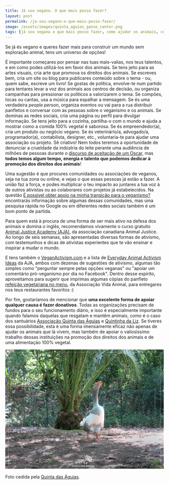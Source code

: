 ```yaml
---
title: Já sou vegano. O que mais posso fazer?
layout: post
permalink: /ja-sou-vegano-o-que-mais-posso-fazer/
image: /assets/images/quinta_aguias_ganso_cantor.png
tags: [já sou vegana o que mais posso fazer, como ajudar os animais, como contribuir para um mundo melhor, como combater a exploração animal, como lutar pelos animais, já sou vegano o que fazer, já sou vegana o que fazer, já sou vegano como ajudar mais, já sou vegana como ajudar mais]
---
```

Se já és vegano e queres fazer mais para construir um mundo sem exploração animal, tens um universo de opções!

É importante começares por pensar nas tuas mais-valias, nos teus talentos, e em como podes utilizá-los em favor dos animais. Se tens jeito para as artes visuais, cria arte que promova os direitos dos animais. Se escreves bem, cria um site ou blog para publicares conteúdo sobre o tema - ou, quem sabe, escreve um livro! Se gostas de política, envolve-te num partido para tentares levar a voz dos animais aos centros de decisão, ou organiza campanhas para pressionar os políticos a valorizarem o tema. Se compões, tocas ou cantas, usa a música para espalhar a mensagem. Se és uma verdadeira _people person_, organiza eventos ou vai para a rua distribuir panfletos e conversar com as pessoas sobre o veganismo e os animais. Se dominas as redes sociais, cria uma página ou perfil para divulgar informação. Se tens jeito para a cozinha, partilha-o com o mundo e ajuda a mostrar como a comida 100% vegetal é saborosa. Se és empreendedor(a), cria um produto ou negócio vegano. Se és veterinário/a, advogado/a, programador(a), contabilista, designer, etc., voluntaria-te para ajudar uma associação ou projeto. Sê criativo! Nem todos teremos a oportunidade de denunciar a crueldade da indústria do leite perante uma audiência de milhões de pessoas durante o [discurso de aceitação de um Oscar](https://www.youtube.com/watch?v=A_VY8HvBBR8), mas **todos temos algum tempo, energia e talento que podemos dedicar à promoção dos direitos dos animais**!

Uma sugestão é que procures comunidades ou associações de veganos, seja na tua zona ou online, e vejas o que essas pessoas já estão a fazer. A união faz a força, e podes multiplicar o teu impacto ao juntares a tua voz à de outros ativistas ou ao colaborares com projetos já estabelecidos. Na questão [É possível obter apoio na minha transição para o veganismo?](/e-possivel-obter-apoio-na-minha-transicao-para-o-veganismo/) encontrarás informação sobre algumas dessas comunidades, mas uma pesquisa rápida no Google ou em diferentes redes sociais também é um bom ponto de partida.

Para quem está à procura de uma forma de ser mais ativo na defesa dos animais e domina o inglês, recomendamos vivamente o curso gratuito [Animal Justice Academy (AJA)](https://animaljusticeacademy.com), da associação canadiana Animal Justice. Ao longo de seis semanas, são apresentadas diversas formas de ativismo, com testemunhos e dicas de ativistas experientes que te vão ensinar e inspirar a mudar o mundo.

E tens também o [VeganActivism.com](https://veganactivism.org) e a lista de [Everyday Animal Activism Ideas](https://docs.google.com/document/d/1W_ON0AGsPDyR2IMIHy7iZ9ucLP_q-rbd8MNKmEuzgBc) da AJA, ambos com dezenas de sugestões de ativismo, algumas tão simples como "perguntar sempre pelas opções veganas" ou "apoiar um comentário pró-veganismo por dia no Facebook". Dentro desse espírito, aproveitamos para sugerir que imprimas algumas cópias do panfleto [refeição vegetariana no menu](https://www.vidanimal.org/2016/03/panfleto-refeicao-vegetariana-no-menu.html), da Associação Vida Animal, para entregares nos teus restaurantes favoritos :)

Por fim, gostaríamos de mencionar que **uma excelente forma de apoiar qualquer causa é fazer donativos**. Todas as organizações precisam de fundos para o seu funcionamento diário, e isso é especialmente importante quando falamos daquelas que resgatam e mantêm animais, como é o caso dos santuários [Associação Quinta das Águias](http://quintadasaguias.org) e [Quintinha da Liz](https://www.facebook.com/aquintinhadalizsantuarioanimal/). Se tiveres essa possibilidade, esta é uma forma imensamente eficaz não apenas de ajudar os animais que lá vivem, mas também de apoiar o valiosíssimo trabalho dessas instituições na promoção dos direitos dos animais e de uma alimentação 100% vegetal.

![[Foto de um ganso na Quinta das Águias]](/assets/images/quinta_aguias_ganso_cantor.png "Um ganso na Quinta das Águias")

<div class="img-caption">Foto cedida pela <a href="https://www.facebook.com/associacaoquintadasaguias/photos/2334927716599653">Quinta das Águias</a>.</div>

